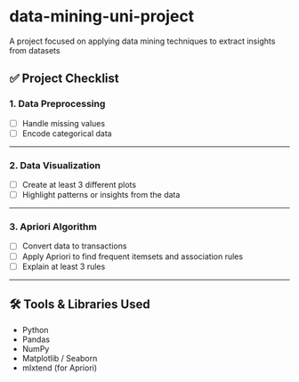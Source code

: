 # data-mining-uni-project
A project focused on applying data mining techniques to extract insights from datasets

## ✅ Project Checklist
### 1. Data Preprocessing
- [ ] Handle missing values  
- [ ] Encode categorical data  

---

### 2. Data Visualization
- [ ] Create at least 3 different plots
- [ ] Highlight patterns or insights from the data

---

### 3. Apriori Algorithm
- [ ] Convert data to transactions
- [ ] Apply Apriori to find frequent itemsets and association rules
- [ ] Explain at least 3 rules

---

## 🛠 Tools & Libraries Used
- Python  
- Pandas  
- NumPy  
- Matplotlib / Seaborn  
- mlxtend (for Apriori)
